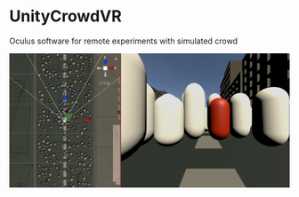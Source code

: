 # UnityCrowdVR

Oculus software for remote experiments with simulated crowd

![Unity View](https://github.com/dgiunchi/UnityCrowdVR/blob/master/UnitycrowdVR.png?raw=true)

